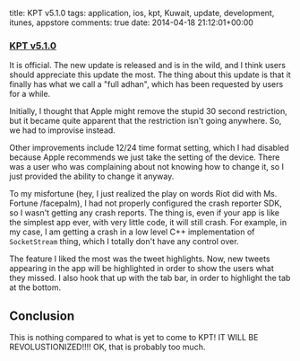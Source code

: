 title: KPT v5.1.0
tags: application, ios, kpt, Kuwait, update, development, itunes, appstore
comments: true
date: 2014-04-18 21:12:01+00:00

### [KPT v5.1.0](https://itunes.apple.com/us/app/kuwait-prayer-times/id395107915?mt=8)

It is official. The new update is released and is in the wild, and I think users should appreciate this update the most. The thing about this update is that it finally has what we call a "full adhan", which has been requested by users for a while.

Initially, I thought that Apple might remove the stupid 30 second restriction, but it became quite apparent that the restriction isn't going anywhere. So, we had to improvise instead.

Other improvements include 12/24 time format setting, which I had disabled because Apple recommends we just take the setting of the device. There was a user who was complaining about not knowing how to change it, so I just provided the ability to change it anyway.

To my misfortune (hey, I just realized the play on words Riot did with Ms. Fortune /facepalm), I had not properly configured the crash reporter SDK, so I wasn't getting any crash reports. The thing is, even if your app is like the simplest app ever, with very little code, it will still crash. For example, in my case, I am getting a crash in a low level C++ implementation of `SocketStream` thing, which I totally don't have any control over.

The feature I liked the most was the tweet highlights. Now, new tweets appearing in the app will be highlighted in order to show the users what they missed. I also hook that up with the tab bar, in order to highlight the tab at the bottom.

## Conclusion

This is nothing compared to what is yet to come to KPT! IT WILL BE REVOLUSTIONIZED!!!! OK, that is probably too much.

